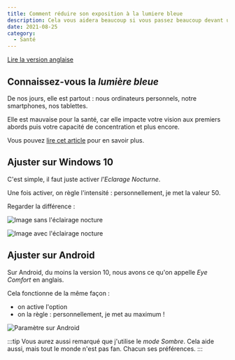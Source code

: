 ```yaml
---
title: Comment réduire son exposition à la lumiere bleue
description: Cela vous aidera beaucoup si vous passez beaucoup devant un écran
date: 2021-08-25
category:
  - Santé
---
```


[Lire la version anglaise](../../../posts/2021-08-25-reduce-blue-light-exposure.md)

## Connaissez-vous la _lumière bleue_

De nos jours, elle est partout : nous ordinateurs personnels, notre smartphones, nos tablettes.

Elle est mauvaise pour la santé, car elle impacte votre vision aux premiers abords puis votre capacité de concentration et plus encore.

Vous pouvez [lire cet article](https://www.aoqnet.qc.ca/votre-vision-et-vos-yeux/protection-des-yeux/lumiere-bleue/) pour en savoir plus.

## Ajuster sur Windows 10

C'est simple, il faut juste activer _l'Eclarage Nocturne_.

Une fois activer, on règle l'intensité : personnellement, je met la valeur 50.

Regarder la différence :

![Image sans l'éclairage nocture](/images/reduce-blue-light-windows-10-without-nighttime.jpg)

![Image avec l'éclairage nocture](/images/reduce-blue-light-windows-10-with-nighttime.jpg)

## Ajuster sur Android

Sur Android, du moins la version 10, nous avons ce qu'on appelle _Eye Comfort_ en anglais.

Cela fonctionne de la même façon :

- on active l'option
- on la règle : personnellement, je met au maximum !

![Paramètre sur Android](/images/reduce-blue-light-android.jpg)

:::tip
Vous aurez aussi remarqué que j'utilise le _mode Sombre_. Cela aide aussi, mais tout le monde n'est pas fan. Chacun ses préférences.
:::
